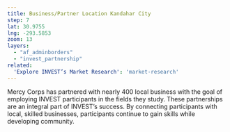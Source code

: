 ```yaml
---
title: Business/Partner Location Kandahar City
step: 7
lat: 30.9755
lng: -293.5853
zoom: 13
layers:
  - "af_adminborders"
  - "invest_partnership"
related:
  'Explore INVEST’s Market Research': 'market-research'
---
```


Mercy Corps has partnered with nearly 400 local business with the goal of employing INVEST participants in the fields they study. These partnerships are an integral part of INVEST’s success. By connecting participants with local, skilled businesses, participants continue to gain skills while developing community.
